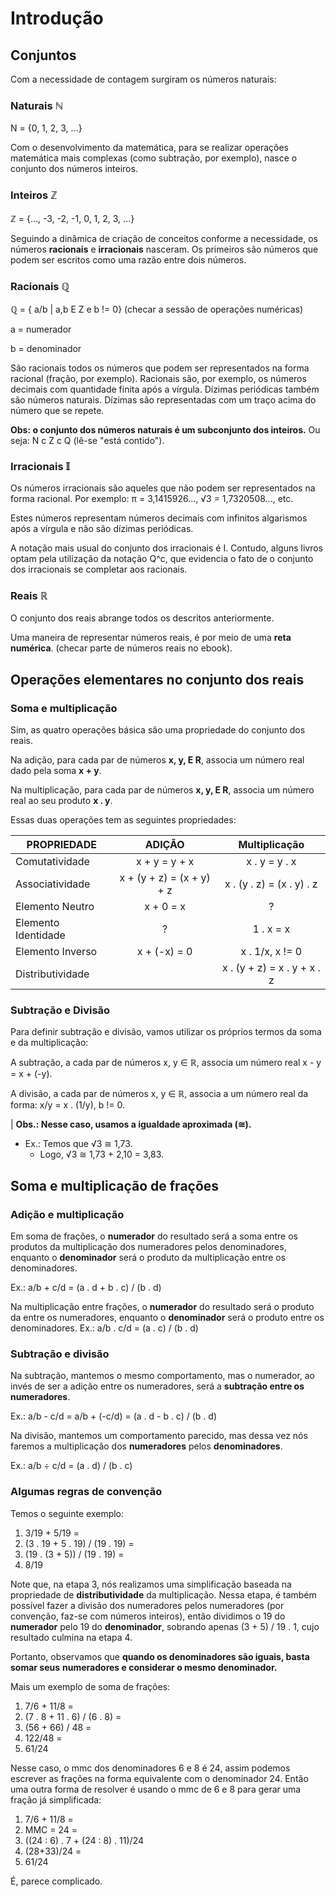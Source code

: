 # Introdução

## Conjuntos

Com a necessidade de contagem surgiram os números naturais:

### Naturais ℕ
N = {0, 1, 2, 3, ...}

Com o desenvolvimento da matemática, para se realizar operações matemática mais
complexas (como subtração, por exemplo), nasce o conjunto dos números inteiros.

### Inteiros ℤ
ℤ = {..., -3, -2, -1, 0, 1, 2, 3, ...}

Seguindo a dinâmica de criação de conceitos conforme a necessidade, os números
**racionais** e **irracionais** nasceram. Os primeiros são números que podem ser
escritos como uma razão entre dois números.

### Racionais ℚ
ℚ = { a/b | a,b E Z e b != 0} (checar a sessão de operações numéricas)

a = numerador

b = denominador

São racionais todos os números que podem ser representados na forma racional (fração,
por exemplo).
Racionais são, por exemplo, os números decimais com quantidade finita após a vírgula.
Dízimas periódicas também são números naturais. Dízimas são representadas com um traço
acima do número que se repete.

**Obs: o conjunto dos números naturais é um subconjunto dos inteiros.** Ou seja:
N c Z c Q (lê-se "está contido").

### Irracionais 𝕀

Os números irracionais são aqueles que não podem ser representados na forma racional.
Por exemplo: π = 3,1415926..., √3 = 1,7320508..., etc.

Estes números representam números decimais com infinitos algarismos após a vírgula e não
são dízimas periódicas.

A notação mais usual do conjunto dos irracionais é I. Contudo, alguns livros optam pela
utilização da notação Q^c, que evidencia o fato de o conjunto dos irracionais se 
completar aos racionais.

### Reais ℝ
O conjunto dos reais abrange todos os descritos anteriormente.

Uma maneira de representar números reais, é por meio de uma **reta numérica**. (checar parte de números reais no ebook).

## Operações elementares no conjunto dos reais

### Soma e multiplicação
Sim, as quatro operações básica são uma propriedade do conjunto dos reais.

Na adição, para cada par de números **x, y, E R**, associa um número real dado pela
soma **x + y**.

Na multiplicação, para cada par de números **x, y, E R**, associa um número real ao seu 
produto **x . y**.

Essas duas operações tem as seguintes propriedades:

|     PROPRIEDADE     |           ADIÇÃO          |       Multiplicação       |
|---------------------|:-------------------------:|:-------------------------:|
| Comutatividade      |       x + y = y + x       |       x . y = y . x       |
| Associatividade     | x + (y + z) = (x + y) + z | x . (y . z) = (x . y) . z |
| Elemento Neutro     |         x + 0 = x         |            ?              |
| Elemento Identidade |             ?             |         1 . x = x         |
| Elemento Inverso    |        x + (-x) = 0       |      x . 1/x, x != 0      |
| Distributividade    |                           |x . (y + z) = x . y + x . z|

### Subtração e Divisão
Para definir subtração e divisão, vamos utilizar os próprios termos da soma e da 
multiplicação:

A subtração, a cada par de números x, y ∈ ℝ, associa um número real x - y = x + (-y).

A divisão, a cada par de números x, y ∈ ℝ, associa a um número real da forma: x/y = x .
(1/y), b != 0.

| **Obs.: Nesse caso, usamos a igualdade aproximada (≅).**

- Ex.: Temos que √3 ≅ 1,73.
  - Logo, √3 ≅ 1,73 + 2,10 = 3,83.

## Soma e multiplicação de frações
### Adição e multiplicação
Em soma de frações, o **numerador** do resultado será a soma entre os produtos da
multiplicação dos numeradores pelos denominadores, enquanto o **denominador** será
o produto da multiplicação entre os denominadores.

Ex.: a/b + c/d = (a . d + b . c) / (b . d)

Na multiplicação entre frações, o **numerador** do resultado será o produto da
entre os numeradores, enquanto o **denominador** será o produto entre os denominadores.
Ex.: a/b . c/d = (a . c) / (b . d)

### Subtração e divisão
Na subtração, mantemos o mesmo comportamento, mas o numerador, ao invés de ser a adição
entre os numeradores, será a **subtração entre os numeradores**.

Ex.: a/b - c/d = a/b + (-c/d) = (a . d - b . c) / (b . d)

Na divisão, mantemos um comportamento parecido, mas dessa vez nós faremos a multiplicação
dos **numeradores** pelos **denominadores**.

Ex.: a/b ÷ c/d = (a . d) / (b . c)

### Algumas regras de convenção
Temos o seguinte exemplo:

1. 3/19 + 5/19 =
2. (3 . 19 + 5 . 19) / (19 . 19) =
3. (19 . (3 + 5)) / (19 . 19) = 
4. 8/19
  
Note que, na etapa 3, nós realizamos uma simplificação baseada na propriedade de
**distributividade** da multiplicação. Nessa etapa, é também possível fazer a divisão
dos numeradores pelos numeradores (por convenção, faz-se com números inteiros), então
dividimos o 19 do **numerador** pelo 19 do **denominador**, sobrando apenas 
(3 + 5) / 19 . 1, cujo resultado culmina na etapa 4.

Portanto, observamos que **quando os denominadores são iguais, basta somar seus**
**numeradores e considerar o mesmo denominador.**

Mais um exemplo de soma de frações:

1. 7/6 + 11/8 =
2. (7 . 8 + 11 . 6) / (6 . 8) =
3. (56 + 66) / 48 =
4. 122/48 =
5. 61/24

Nesse caso, o mmc dos denominadores 6 e 8 é 24, assim podemos escrever as frações na
forma equivalente com o denominador 24. Então uma outra forma de resolver é usando o 
mmc de 6 e 8 para gerar uma fração já simplificada:

1. 7/6 + 11/8 =
2. MMC = 24 =
3. ((24 : 6) . 7 + (24 : 8) . 11)/24
4. (28+33)/24 =
5. 61/24

É, parece complicado.

